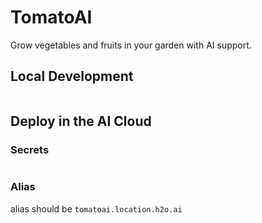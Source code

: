 # TomatoAI

Grow vegetables and fruits in your garden with AI support.

## Local Development
```shell script

```

## Deploy in the AI Cloud

### Secrets
```

```

### Alias
alias should be `tomatoai.location.h2o.ai`